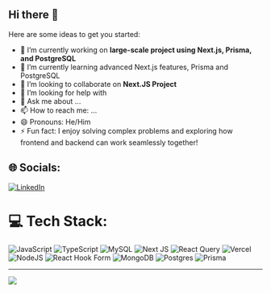 ## Hi there 👋

Here are some ideas to get you started:
- 🔭 I’m currently working on **large-scale project using Next.js, Prisma, and PostgreSQL**
- 🌱 I’m currently learning advanced Next.js features, Prisma and PostgreSQL
- 👯 I’m looking to collaborate on **Next.JS Project** 
- 🤔 I’m looking for help with
- 💬 Ask me about ...
- 📫 How to reach me: ...
- 😄 Pronouns: He/Him
- ⚡ Fun fact: I enjoy solving complex problems and exploring how frontend and backend can work seamlessly together!


## 🌐 Socials:
[![LinkedIn](https://img.shields.io/badge/LinkedIn-%230077B5.svg?logo=linkedin&logoColor=white)](https://www.linkedin.com/in/haikal-alhakim-b02626287/) 

# 💻 Tech Stack:
![JavaScript](https://img.shields.io/badge/javascript-%23323330.svg?style=for-the-badge&logo=javascript&logoColor=%23F7DF1E) ![TypeScript](https://img.shields.io/badge/typescript-%23007ACC.svg?style=for-the-badge&logo=typescript&logoColor=white) ![MySQL](https://img.shields.io/badge/mysql-4479A1.svg?style=for-the-badge&logo=mysql&logoColor=white) ![Next JS](https://img.shields.io/badge/Next-black?style=for-the-badge&logo=next.js&logoColor=white) ![React Query](https://img.shields.io/badge/-React%20Query-FF4154?style=for-the-badge&logo=react%20query&logoColor=white) ![Vercel](https://img.shields.io/badge/vercel-%23000000.svg?style=for-the-badge&logo=vercel&logoColor=white) ![NodeJS](https://img.shields.io/badge/node.js-6DA55F?style=for-the-badge&logo=node.js&logoColor=white) ![React Hook Form](https://img.shields.io/badge/React%20Hook%20Form-%23EC5990.svg?style=for-the-badge&logo=reacthookform&logoColor=white) ![MongoDB](https://img.shields.io/badge/MongoDB-%234ea94b.svg?style=for-the-badge&logo=mongodb&logoColor=white) ![Postgres](https://img.shields.io/badge/postgres-%23316192.svg?style=for-the-badge&logo=postgresql&logoColor=white) ![Prisma](https://img.shields.io/badge/Prisma-3982CE?style=for-the-badge&logo=Prisma&logoColor=white)

---
[![](https://visitcount.itsvg.in/api?id=peterVoid&icon=0&color=0)](https://visitcount.itsvg.in)

<!-- Proudly created with GPRM ( https://gprm.itsvg.in ) -->
